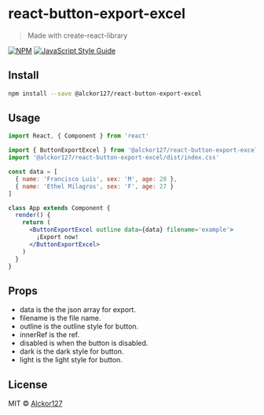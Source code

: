 # react-button-export-excel

> Made with create-react-library

[![NPM](https://img.shields.io/npm/v/react-button-export-excel.svg)](https://www.npmjs.com/package/react-button-export-excel) [![JavaScript Style Guide](https://img.shields.io/badge/code_style-standard-brightgreen.svg)](https://standardjs.com)

## Install

```bash
npm install --save @alckor127/react-button-export-excel
```

## Usage

```jsx
import React, { Component } from 'react'

import { ButtonExportExcel } from '@alckor127/react-button-export-excel'
import '@alckor127/react-button-export-excel/dist/index.css'

const data = [
  { name: 'Francisco Luis', sex: 'M', age: 28 },
  { name: 'Ethel Milagros', sex: 'F', age: 27 }
]

class App extends Component {
  render() {
    return (
      <ButtonExportExcel outline data={data} filename='example'>
        ¡Export now!
      </ButtonExportExcel>
    )
  }
}
```

## Props

- data is the the json array for export.
- filename is the file name.
- outline is the outline style for button.
- innerRef is the ref.
- disabled is when the button is disabled.
- dark is the dark style for button.
- light is the light style for button.

## License

MIT © [Alckor127](https://github.com/Alckor127)
